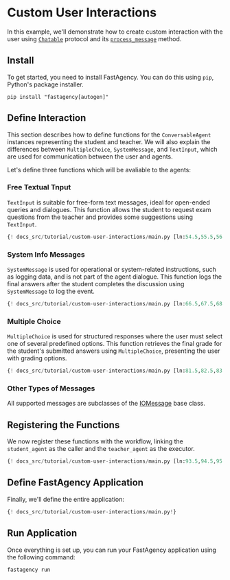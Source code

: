 # Custom User Interactions

In this example, we'll demonstrate how to create custom interaction with the user using [`Chatable`](../api/fastagency/core/Chatable.md) protocol and its [`process_message`](../api/fastagency/core/Chatable.md#fastagency.core.Chatable.create_subconversation) method.


## Install

To get started, you need to install FastAgency. You can do this using `pip`, Python's package installer.

```console
pip install "fastagency[autogen]"
```


## Define Interaction

This section describes how to define functions for the `ConversableAgent` instances representing the student and teacher. We will also explain the differences between `MultipleChoice`, `SystemMessage`, and `TextInput`, which are used for communication between the user and agents.

Let's define three functions which will be avaliable to the agents:

### Free Textual Tnput

`TextInput` is suitable for free-form text messages, ideal for open-ended queries and dialogues. This function allows the student to request exam questions from the teacher and provides some suggestions using `TextInput`.

```python
{! docs_src/tutorial/custom-user-interactions/main.py [ln:54.5,55.5,56.5,57.5,58.5,59.5,60.5,61.5,62.5,63.5,64.5] !}
```

### System Info Messages

`SystemMessage` is used for operational or system-related instructions, such as logging data, and is not part of the agent dialogue. This function logs the final answers after the student completes the discussion using `SystemMessage` to log the event.

```python
{! docs_src/tutorial/custom-user-interactions/main.py [ln:66.5,67.5,68.5,69.5,70.5,71.5,72.5,73.5,74.5,75.5,76.5,77.5,78.5,79.5] !}
```

### Multiple Choice

`MultipleChoice` is used for structured responses where the user must select one of several predefined options. This function retrieves the final grade for the student's submitted answers using `MultipleChoice`, presenting the user with grading options.

```python
{! docs_src/tutorial/custom-user-interactions/main.py [ln:81.5,82.5,83.5,84.5,85.5,86.5,87.5,88.5,89.5,90.5,91.5] !}
```

### Other Types of Messages

All supported messages are subclasses of the [IOMessage](../api/fastagency/core/IOMessage.md) base class.

## Registering the Functions
We now register these functions with the workflow, linking the `student_agent` as the caller and the `teacher_agent` as the executor.

```python
{! docs_src/tutorial/custom-user-interactions/main.py [ln:93.5,94.5,95.5,96.5,97.5,98.5,99.5,100.5,101.5,102.5,103.5,104.5,105.5,106.5,107.5,108.5,109.5,110.5,111.5,112.5,113.5,114.5,115.5] !}
```

## Define FastAgency Application
Finally, we'll define the entire application:

```python
{! docs_src/tutorial/custom-user-interactions/main.py!}
```

## Run Application

Once everything is set up, you can run your FastAgency application using the following command:

```console
fastagency run
```
